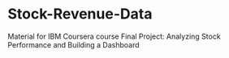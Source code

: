 # Stock-Revenue-Data
Material for IBM Coursera course Final Project: Analyzing Stock Performance and Building a Dashboard
